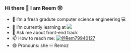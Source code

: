 ### Hi there 👋 I am Reem 😲


<!-- **Reem-lab/Reem-lab** is a ✨ _special_ ✨ repository because its `README.md` (this file) appears on your GitHub profile. -->


- 🔭 I’m a fresh gradute computer science engineering 💻
- 🌱 I’m currently learning at ![](https://img.shields.io/badge/Microverse-blueviolet)
- 💬 Ask me about front-end track
- 📫 How to reach me:  [![@Rem79940127](https://img.shields.io/twitter/follow/Rem79940127?label=Rem79940127&style=social)](https://twitter.com/Rem79940127)
- 😄 Pronouns: she ♾️ Remoz
<!-- - ⚡ Fun fact:  -->

